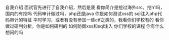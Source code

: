 自我介绍
面试官先进行了自我介绍，然后是我
看你简介是挖过海外src，挖h1吗，国内的有挖吗
代码审计做过吗，php还是java
你是如何测试xss的
sql注入php代码审计的特征
平时学习，或者有没有参加一些ctf之类的，我看你们学校有的
看你做过研判分析，你是如何研判的
如何防御xss和sql注入
你们学校的课程
你有什么想问的吗

